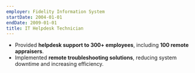 ```yaml
---
employer: Fidelity Information System
startDate: 2004-01-01
endDate: 2009-01-01
title: IT Helpdesk Technician
---
```

- Provided **helpdesk support to 300+ employees**, including **100 remote appraisers**.
- Implemented **remote troubleshooting solutions**, reducing system downtime
  and increasing efficiency.
